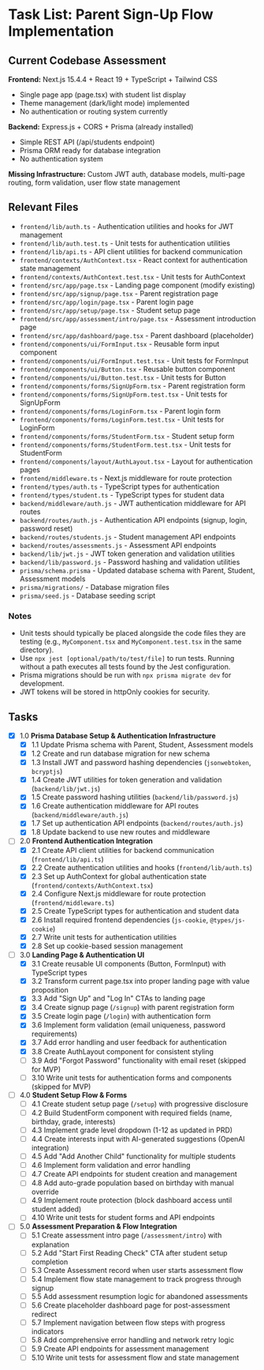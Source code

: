 # Task List: Parent Sign-Up Flow Implementation

## Current Codebase Assessment

**Frontend:** Next.js 15.4.4 + React 19 + TypeScript + Tailwind CSS
- Single page app (page.tsx) with student list display
- Theme management (dark/light mode) implemented
- No authentication or routing system currently

**Backend:** Express.js + CORS + Prisma (already installed)
- Simple REST API (/api/students endpoint)
- Prisma ORM ready for database integration
- No authentication system

**Missing Infrastructure:** Custom JWT auth, database models, multi-page routing, form validation, user flow state management

## Relevant Files

- `frontend/lib/auth.ts` - Authentication utilities and hooks for JWT management
- `frontend/lib/auth.test.ts` - Unit tests for authentication utilities
- `frontend/lib/api.ts` - API client utilities for backend communication
- `frontend/contexts/AuthContext.tsx` - React context for authentication state management
- `frontend/contexts/AuthContext.test.tsx` - Unit tests for AuthContext
- `frontend/src/app/page.tsx` - Landing page component (modify existing)
- `frontend/src/app/signup/page.tsx` - Parent registration page
- `frontend/src/app/login/page.tsx` - Parent login page
- `frontend/src/app/setup/page.tsx` - Student setup page
- `frontend/src/app/assessment/intro/page.tsx` - Assessment introduction page
- `frontend/src/app/dashboard/page.tsx` - Parent dashboard (placeholder)
- `frontend/components/ui/FormInput.tsx` - Reusable form input component
- `frontend/components/ui/FormInput.test.tsx` - Unit tests for FormInput
- `frontend/components/ui/Button.tsx` - Reusable button component
- `frontend/components/ui/Button.test.tsx` - Unit tests for Button
- `frontend/components/forms/SignUpForm.tsx` - Parent registration form
- `frontend/components/forms/SignUpForm.test.tsx` - Unit tests for SignUpForm
- `frontend/components/forms/LoginForm.tsx` - Parent login form
- `frontend/components/forms/LoginForm.test.tsx` - Unit tests for LoginForm
- `frontend/components/forms/StudentForm.tsx` - Student setup form
- `frontend/components/forms/StudentForm.test.tsx` - Unit tests for StudentForm
- `frontend/components/layout/AuthLayout.tsx` - Layout for authentication pages
- `frontend/middleware.ts` - Next.js middleware for route protection
- `frontend/types/auth.ts` - TypeScript types for authentication
- `frontend/types/student.ts` - TypeScript types for student data
- `backend/middleware/auth.js` - JWT authentication middleware for API routes
- `backend/routes/auth.js` - Authentication API endpoints (signup, login, password reset)
- `backend/routes/students.js` - Student management API endpoints
- `backend/routes/assessments.js` - Assessment API endpoints
- `backend/lib/jwt.js` - JWT token generation and validation utilities
- `backend/lib/password.js` - Password hashing and validation utilities
- `prisma/schema.prisma` - Updated database schema with Parent, Student, Assessment models
- `prisma/migrations/` - Database migration files
- `prisma/seed.js` - Database seeding script

### Notes

- Unit tests should typically be placed alongside the code files they are testing (e.g., `MyComponent.tsx` and `MyComponent.test.tsx` in the same directory).
- Use `npx jest [optional/path/to/test/file]` to run tests. Running without a path executes all tests found by the Jest configuration.
- Prisma migrations should be run with `npx prisma migrate dev` for development.
- JWT tokens will be stored in httpOnly cookies for security.

## Tasks

- [x] 1.0 **Prisma Database Setup & Authentication Infrastructure**
  - [x] 1.1 Update Prisma schema with Parent, Student, Assessment models
  - [x] 1.2 Create and run database migration for new schema
  - [x] 1.3 Install JWT and password hashing dependencies (`jsonwebtoken`, `bcryptjs`)
  - [x] 1.4 Create JWT utilities for token generation and validation (`backend/lib/jwt.js`)
  - [x] 1.5 Create password hashing utilities (`backend/lib/password.js`)
  - [x] 1.6 Create authentication middleware for API routes (`backend/middleware/auth.js`)
  - [x] 1.7 Set up authentication API endpoints (`backend/routes/auth.js`)
  - [x] 1.8 Update backend to use new routes and middleware

- [ ] 2.0 **Frontend Authentication Integration**
  - [x] 2.1 Create API client utilities for backend communication (`frontend/lib/api.ts`)
  - [x] 2.2 Create authentication utilities and hooks (`frontend/lib/auth.ts`)
  - [x] 2.3 Set up AuthContext for global authentication state (`frontend/contexts/AuthContext.tsx`)
  - [x] 2.4 Configure Next.js middleware for route protection (`frontend/middleware.ts`)
  - [x] 2.5 Create TypeScript types for authentication and student data
  - [x] 2.6 Install required frontend dependencies (`js-cookie`, `@types/js-cookie`)
  - [x] 2.7 Write unit tests for authentication utilities
  - [x] 2.8 Set up cookie-based session management

- [ ] 3.0 **Landing Page & Authentication UI**
  - [x] 3.1 Create reusable UI components (Button, FormInput) with TypeScript types
  - [x] 3.2 Transform current page.tsx into proper landing page with value proposition
  - [x] 3.3 Add "Sign Up" and "Log In" CTAs to landing page
  - [x] 3.4 Create signup page (`/signup`) with parent registration form
  - [x] 3.5 Create login page (`/login`) with authentication form
  - [x] 3.6 Implement form validation (email uniqueness, password requirements)
  - [x] 3.7 Add error handling and user feedback for authentication
  - [x] 3.8 Create AuthLayout component for consistent styling
  - [ ] 3.9 Add "Forgot Password" functionality with email reset (skipped for MVP)
  - [ ] 3.10 Write unit tests for authentication forms and components (skipped for MVP)

- [ ] 4.0 **Student Setup Flow & Forms**
  - [ ] 4.1 Create student setup page (`/setup`) with progressive disclosure
  - [ ] 4.2 Build StudentForm component with required fields (name, birthday, grade, interests)
  - [ ] 4.3 Implement grade level dropdown (1-12 as updated in PRD)
  - [ ] 4.4 Create interests input with AI-generated suggestions (OpenAI integration)
  - [ ] 4.5 Add "Add Another Child" functionality for multiple students
  - [ ] 4.6 Implement form validation and error handling
  - [ ] 4.7 Create API endpoints for student creation and management
  - [ ] 4.8 Add auto-grade population based on birthday with manual override
  - [ ] 4.9 Implement route protection (block dashboard access until student added)
  - [ ] 4.10 Write unit tests for student forms and API endpoints

- [ ] 5.0 **Assessment Preparation & Flow Integration**
  - [ ] 5.1 Create assessment intro page (`/assessment/intro`) with explanation
  - [ ] 5.2 Add "Start First Reading Check" CTA after student setup completion
  - [ ] 5.3 Create Assessment record when user starts assessment flow
  - [ ] 5.4 Implement flow state management to track progress through signup
  - [ ] 5.5 Add assessment resumption logic for abandoned assessments
  - [ ] 5.6 Create placeholder dashboard page for post-assessment redirect
  - [ ] 5.7 Implement navigation between flow steps with progress indicators
  - [ ] 5.8 Add comprehensive error handling and network retry logic
  - [ ] 5.9 Create API endpoints for assessment management
  - [ ] 5.10 Write unit tests for assessment flow and state management 